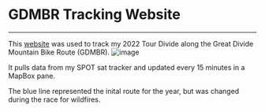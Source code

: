 # GDMBR Tracking Website
--------------------------------------------------
This [website](http://wardrush.pythonanywhere.com/) was used to track my 2022 Tour Divide along the Great Divide Mountain Bike Route (GDMBR). 
![image](https://user-images.githubusercontent.com/24572765/179880944-0eec73d6-a65c-42fb-b2c4-0278a1e25a82.png)

It pulls data from my SPOT sat tracker and updated every 15 minutes in a MapBox pane. 

The blue line represented the inital route for the year, but was changed during the race for wildfires. 

